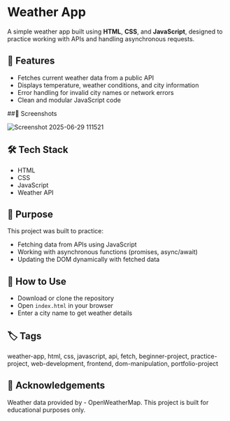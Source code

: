 # Weather App

A simple weather app built using **HTML**, **CSS**, and **JavaScript**, designed to practice working with APIs and handling asynchronous requests.

## 🚀 Features

- Fetches current weather data from a public API
- Displays temperature, weather conditions, and city information
- Error handling for invalid city names or network errors
- Clean and modular JavaScript code

##📸 Screenshots

![Screenshot 2025-06-29 111521](https://github.com/user-attachments/assets/3dbff4c4-b421-4106-bfda-1f942e5427bb)


## 🛠️ Tech Stack

- HTML
- CSS
- JavaScript
- Weather API 

## 🎯 Purpose

This project was built to practice:
- Fetching data from APIs using JavaScript
- Working with asynchronous functions (promises, async/await)
- Updating the DOM dynamically with fetched data

## 📂 How to Use

- Download or clone the repository  
- Open `index.html` in your browser  
- Enter a city name to get weather details

## 🏷️ Tags

weather-app, html, css, javascript, api, fetch, beginner-project, practice-project, web-development, frontend, dom-manipulation, portfolio-project

## 🙌 Acknowledgements

Weather data provided by - OpenWeatherMap.
This project is built for educational purposes only.
